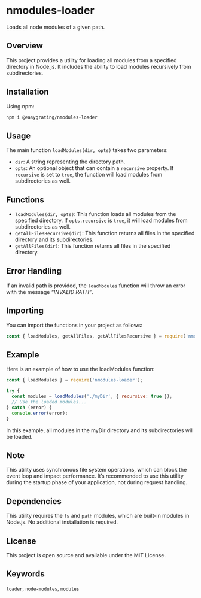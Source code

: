 # nmodules-loader

Loads all node modules of a given path.

## Overview

This project provides a utility for loading all modules from a specified directory in Node.js. It includes the ability to load modules recursively from subdirectories.

## Installation

Using npm:

```bash
npm i @easygrating/nmodules-loader
```

## Usage

The main function `loadModules(dir, opts)` takes two parameters:

- `dir`: A string representing the directory path.
- `opts`: An optional object that can contain a `recursive` property. If `recursive` is set to `true`, the function will load modules from subdirectories as well.

## Functions

- `loadModules(dir, opts)`: This function loads all modules from the specified directory. If `opts.recursive` is `true`, it will load modules from subdirectories as well.
- `getAllFilesRecursive(dir)`: This function returns all files in the specified directory and its subdirectories.
- `getAllFiles(dir)`: This function returns all files in the specified directory.

## Error Handling

If an invalid path is provided, the `loadModules` function will throw an error with the message _“INVALID PATH”_.

## Importing

You can import the functions in your project as follows:

```javascript
const { loadModules, getAllFiles, getAllFilesRecursive } = require('nmodules-loader');
```

## Example

Here is an example of how to use the loadModules function:

```javascript
const { loadModules } = require('nmodules-loader');

try {
  const modules = loadModules('./myDir', { recursive: true });
  // Use the loaded modules...
} catch (error) {
  console.error(error);
}
```

In this example, all modules in the myDir directory and its subdirectories will be loaded.

## Note

This utility uses synchronous file system operations, which can block the event loop and impact performance. It’s recommended to use this utility during the startup phase of your application, not during request handling.

## Dependencies

This utility requires the `fs` and `path` modules, which are built-in modules in Node.js. No additional installation is required.

## License

This project is open source and available under the MIT License.

## Keywords

`loader`, `node-modules`, `modules`
